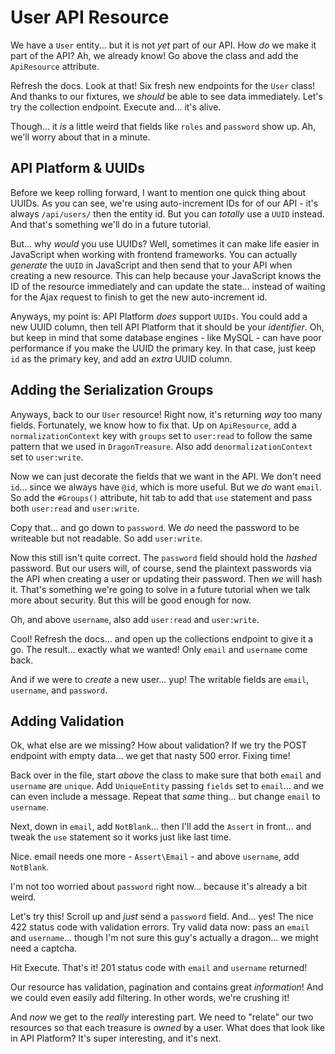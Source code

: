 # User API Resource

We have a `User` entity... but it is not *yet* part of our API. How *do* we make
it part of the API? Ah, we already know! Go above the class and add the `ApiResource`
attribute.

Refresh the docs. Look at that! Six fresh new endpoints for the `User` class! And
thanks to our fixtures, we *should* be able to see data immediately. Let's try the
collection endpoint. Execute and... it's alive.

Though... it *is* a little weird that fields like `roles` and `password` show up.
Ah, we'll worry about that in a minute.

## API Platform & UUIDs

Before we keep rolling forward, I want to mention one quick thing about UUIDs. As
you can see, we're using auto-increment IDs for of our API - it's always
`/api/users/` then the entity id. But you can *totally* use a `UUID` instead. And
that's something we'll do in a future tutorial.

But... why *would* you use UUIDs? Well, sometimes it can make life easier in
JavaScript when working with frontend frameworks. You can actually *generate* the
`UUID` in JavaScript and then send that to your API when creating a new resource.
This can help because your JavaScript knows the ID of the resource immediately
and can update the state... instead of waiting for the Ajax request to finish
to get the new auto-increment id.

Anyways, my point is: API Platform *does* support `UUIDs`. You could add a new
UUID column, then tell API Platform that it should be your *identifier*. Oh, but
keep in mind that some database engines - like MySQL - can have poor performance
if you make the UUID the primary key. In that case, just keep `id` as the primary
key, and add an *extra* UUID column.

## Adding the Serialization Groups

Anyways, back to our `User` resource! Right now, it's returning *way* too many fields.
Fortunately, we know how to fix that. Up on `ApiResource`, add a
`normalizationContext` key with `groups` set to `user:read` to follow the same
pattern that we used in `DragonTreasure`. Also add `denormalizationContext`
set to `user:write`.

Now we can just decorate the fields that we want in the API. We don't
need `id`... since we always have `@id`, which is more useful. But we
*do* want `email`. So add the `#Groups()` attribute, hit tab to add
that `use` statement and pass both `user:read` and `user:write`.

Copy that... and go down to `password`. We *do* need the password to be writeable
but not readable. So add `user:write`.

Now this still isn't quite correct. The `password` field should hold the *hashed*
password. But our users will, of course, send the plaintext passwords via the API
when creating a user or updating their password. Then *we* will hash it. That's
something we're going to solve in a future tutorial when we talk more about security.
But this will be good enough for now.

Oh, and above `username`, also add `user:read` and `user:write`.

Cool! Refresh the docs... and open up the collections endpoint to give it a go.
The result... exactly what we wanted! Only `email` and `username` come back.

And if we were to *create* a new user... yup! The writable fields are `email`,
`username`, and `password`.

## Adding Validation

Ok, what else are we missing? How about validation? If we try the
POST endpoint with empty data... we get that nasty 500 error. Fixing time!

Back over in the file, start *above* the class to make sure that both `email` and
`username` are `unique`. Add `UniqueEntity` passing `fields` set to `email`...
and we can even include a message. Repeat that *same* thing... but change `email`
to `username`.

Next, down in `email`, add `NotBlank`... then I'll add the `Assert` in front...
and tweak the `use` statement so it works just like last time.

Nice. email needs one more - `Assert\Email` - and above `username`, add `NotBlank`.

I'm not too worried about `password` right now... because it's already a bit weird.

Let's try this! Scroll up and *just* send a `password` field. And... yes! The
nice 422 status code with validation errors. Try valid data now: pass an `email` and `username`... though I'm not sure this guy's actually a dragon... we might need
a captcha.

Hit Execute. That's it! 201 status code with `email` and `username` returned!

Our resource has validation, pagination and contains great *information*!
And we could even easily add filtering. In other words, we're crushing it!

And *now* we get to the *really* interesting part. We need to "relate" our two
resources so that each treasure is *owned* by a user. What does that look like in
API Platform? It's super interesting, and it's next.
